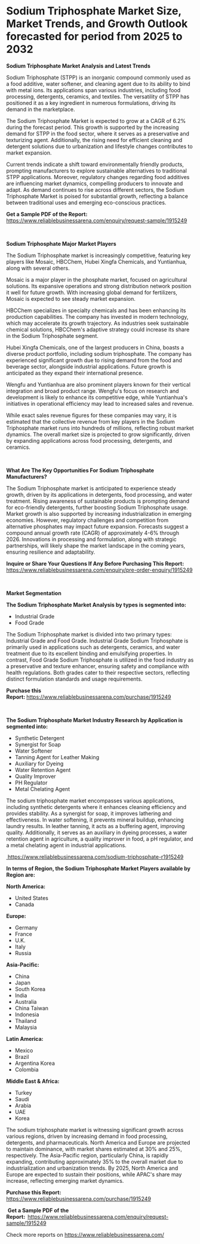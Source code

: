 <p><h1>Sodium Triphosphate Market Size, Market Trends, and Growth Outlook forecasted for period from 2025 to 2032</h1></p><p><strong>Sodium Triphosphate Market Analysis and Latest Trends</strong></p>
<p><p>Sodium Triphosphate (STPP) is an inorganic compound commonly used as a food additive, water softener, and cleaning agent due to its ability to bind with metal ions. Its applications span various industries, including food processing, detergents, ceramics, and textiles. The versatility of STPP has positioned it as a key ingredient in numerous formulations, driving its demand in the marketplace.</p><p>The Sodium Triphosphate Market is expected to grow at a CAGR of 6.2% during the forecast period. This growth is supported by the increasing demand for STPP in the food sector, where it serves as a preservative and texturizing agent. Additionally, the rising need for efficient cleaning and detergent solutions due to urbanization and lifestyle changes contributes to market expansion. </p><p>Current trends indicate a shift toward environmentally friendly products, prompting manufacturers to explore sustainable alternatives to traditional STPP applications. Moreover, regulatory changes regarding food additives are influencing market dynamics, compelling producers to innovate and adapt. As demand continues to rise across different sectors, the Sodium Triphosphate Market is poised for substantial growth, reflecting a balance between traditional uses and emerging eco-conscious practices.</p></p>
<p><strong>Get a Sample PDF of the Report:&nbsp;</strong> <a href="https://www.reliablebusinessarena.com/enquiry/request-sample/1915249?utm_campaign=3261&utm_medium=2&utm_source=Github&utm_content=ia&utm_term=01042025&utm_id=sodium-triphosphate">https://www.reliablebusinessarena.com/enquiry/request-sample/1915249</a></p>
<p>&nbsp;</p>
<p><strong>Sodium Triphosphate Major Market Players</strong></p>
<p><p>The Sodium Triphosphate market is increasingly competitive, featuring key players like Mosaic, HBCChem, Hubei Xingfa Chemicals, and Yuntianhua, along with several others. </p><p>Mosaic is a major player in the phosphate market, focused on agricultural solutions. Its expansive operations and strong distribution network position it well for future growth. With increasing global demand for fertilizers, Mosaic is expected to see steady market expansion.</p><p>HBCChem specializes in specialty chemicals and has been enhancing its production capabilities. The company has invested in modern technology, which may accelerate its growth trajectory. As industries seek sustainable chemical solutions, HBCChem's adaptive strategy could increase its share in the Sodium Triphosphate segment.</p><p>Hubei Xingfa Chemicals, one of the largest producers in China, boasts a diverse product portfolio, including sodium triphosphate. The company has experienced significant growth due to rising demand from the food and beverage sector, alongside industrial applications. Future growth is anticipated as they expand their international presence.</p><p>Wengfu and Yuntianhua are also prominent players known for their vertical integration and broad product range. Wengfu's focus on research and development is likely to enhance its competitive edge, while Yuntianhua's initiatives in operational efficiency may lead to increased sales and revenue.</p><p>While exact sales revenue figures for these companies may vary, it is estimated that the collective revenue from key players in the Sodium Triphosphate market runs into hundreds of millions, reflecting robust market dynamics. The overall market size is projected to grow significantly, driven by expanding applications across food processing, detergents, and ceramics.</p></p>
<p>&nbsp;</p>
<p><strong>What Are The Key Opportunities For Sodium Triphosphate Manufacturers?</strong></p>
<p><p>The Sodium Triphosphate market is anticipated to experience steady growth, driven by its applications in detergents, food processing, and water treatment. Rising awareness of sustainable products is prompting demand for eco-friendly detergents, further boosting Sodium Triphosphate usage. Market growth is also supported by increasing industrialization in emerging economies. However, regulatory challenges and competition from alternative phosphates may impact future expansion. Forecasts suggest a compound annual growth rate (CAGR) of approximately 4-6% through 2026. Innovations in processing and formulation, along with strategic partnerships, will likely shape the market landscape in the coming years, ensuring resilience and adaptability.</p></p>
<p><strong>Inquire or Share Your Questions If Any Before Purchasing This Report:</strong> <a href="https://www.reliablebusinessarena.com/enquiry/pre-order-enquiry/1915249?utm_campaign=3261&utm_medium=2&utm_source=Github&utm_content=ia&utm_term=01042025&utm_id=sodium-triphosphate">https://www.reliablebusinessarena.com/enquiry/pre-order-enquiry/1915249</a></p>
<p>&nbsp;</p>
<p><strong>Market Segmentation</strong></p>
<p><strong>The Sodium Triphosphate Market Analysis by types is segmented into:</strong></p>
<p><ul><li>Industrial Grade</li><li>Food Grade</li></ul></p>
<p><p>The Sodium Triphosphate market is divided into two primary types: Industrial Grade and Food Grade. Industrial Grade Sodium Triphosphate is primarily used in applications such as detergents, ceramics, and water treatment due to its excellent binding and emulsifying properties. In contrast, Food Grade Sodium Triphosphate is utilized in the food industry as a preservative and texture enhancer, ensuring safety and compliance with health regulations. Both grades cater to their respective sectors, reflecting distinct formulation standards and usage requirements.</p></p>
<p><strong>Purchase this Report:&nbsp;</strong><a href="https://www.reliablebusinessarena.com/purchase/1915249?utm_campaign=3261&utm_medium=2&utm_source=Github&utm_content=ia&utm_term=01042025&utm_id=sodium-triphosphate">https://www.reliablebusinessarena.com/purchase/1915249</a></p>
<p>&nbsp;</p>
<p><strong>The Sodium Triphosphate Market Industry Research by Application is segmented into:</strong></p>
<p><ul><li>Synthetic Detergent</li><li>Synergist for Soap</li><li>Water Softener</li><li>Tanning Agent for Leather Making</li><li>Auxiliary for Dyeing</li><li>Water Retention Agent</li><li>Quality Improver</li><li>PH Regulator</li><li>Metal Chelating Agent</li></ul></p>
<p><p>The sodium triphosphate market encompasses various applications, including synthetic detergents where it enhances cleaning efficiency and provides stability. As a synergist for soap, it improves lathering and effectiveness. In water softening, it prevents mineral buildup, enhancing laundry results. In leather tanning, it acts as a buffering agent, improving quality. Additionally, it serves as an auxiliary in dyeing processes, a water retention agent in agriculture, a quality improver in food, a pH regulator, and a metal chelating agent in industrial applications.</p></p>
<p><a href="https://www.reliablebusinessarena.com/sodium-triphosphate-r1915249?utm_campaign=3261&utm_medium=2&utm_source=Github&utm_content=ia&utm_term=01042025&utm_id=sodium-triphosphate">&nbsp;https://www.reliablebusinessarena.com/sodium-triphosphate-r1915249</a></p>
<p><strong>In terms of Region, the Sodium Triphosphate Market Players available by Region are:</strong></p>
<p>
    <p> <strong> North America: </strong>
        <ul>
            <li>United States</li>
            <li>Canada</li>
        </ul>
        </p> 
    <p> <strong> Europe: </strong>
        <ul>
            <li>Germany</li>
            <li>France</li>
            <li>U.K.</li>
            <li>Italy</li>
            <li>Russia</li>
        </ul>
        </p> 
    <p> <strong> Asia-Pacific: </strong>
        <ul>
            <li>China</li>
            <li>Japan</li>
            <li>South Korea</li>
            <li>India</li>
            <li>Australia</li>
            <li>China Taiwan</li>
            <li>Indonesia</li>
            <li>Thailand</li>
            <li>Malaysia</li>
        </ul>
        </p> 
    <p> <strong> Latin America: </strong>
        <ul>
            <li>Mexico</li>
            <li>Brazil</li>
            <li>Argentina Korea</li>
            <li>Colombia</li>
        </ul>
        </p> 
    <p> <strong> Middle East & Africa: </strong>
        <ul>
            <li>Turkey</li>
            <li>Saudi</li>
            <li>Arabia</li>
            <li>UAE</li>
            <li>Korea</li>
        </ul>
    </p>
    </p>
<p><p>The sodium triphosphate market is witnessing significant growth across various regions, driven by increasing demand in food processing, detergents, and pharmaceuticals. North America and Europe are projected to maintain dominance, with market shares estimated at 30% and 25%, respectively. The Asia-Pacific region, particularly China, is rapidly expanding, contributing approximately 35% to the overall market due to industrialization and urbanization trends. By 2025, North America and Europe are expected to sustain their positions, while APAC's share may increase, reflecting emerging market dynamics.</p></p>
<p><strong>Purchase this Report: </strong><a href="https://www.reliablebusinessarena.com/purchase/1915249?utm_campaign=3261&utm_medium=2&utm_source=Github&utm_content=ia&utm_term=01042025&utm_id=sodium-triphosphate">https://www.reliablebusinessarena.com/purchase/1915249</a></p>
<p>&nbsp;<strong>Get a Sample PDF of the Report:&nbsp;&nbsp;</strong><a href="https://www.reliablebusinessarena.com/enquiry/request-sample/1915249?utm_campaign=3261&utm_medium=2&utm_source=Github&utm_content=ia&utm_term=01042025&utm_id=sodium-triphosphate">https://www.reliablebusinessarena.com/enquiry/request-sample/1915249</a></p>
<p><strong></strong></p>
<p>Check more reports on <a href="https://www.reliablebusinessarena.com/?utm_campaign=3261&utm_medium=2&utm_source=Github&utm_content=ia&utm_term=01042025&utm_id=sodium-triphosphate">https://www.reliablebusinessarena.com/</a></p>